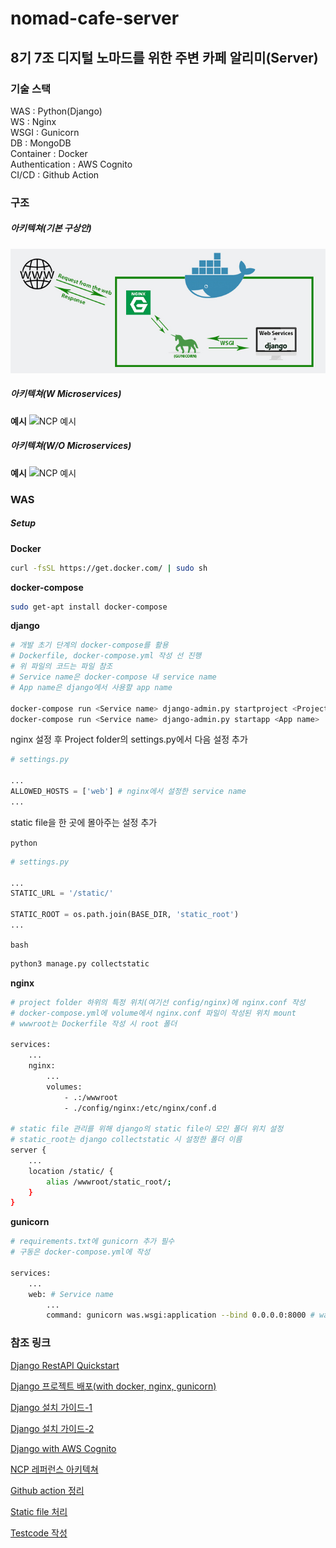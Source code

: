 # nomad-cafe-server
8기 7조 디지털 노마드를 위한 주변 카페 알리미(Server)
---

### 기술 스택
WAS : Python(Django)   
WS : Nginx   
WSGI : Gunicorn   
DB : MongoDB   
Container : Docker   
Authentication : AWS Cognito   
CI/CD : Github Action

### 구조

##### 아키텍쳐(기본 구상안)

![Django With Gunicorn, Nginx and Docker](_images/example_architecture.jpg)

##### 아키텍쳐(W Microservices)

**예시**
![NCP 예시](https://xv-ncloud.pstatic.net/images/architectures/10-1.%20Microservices%20with%20NKS%20%20@2x_1566206781015.png)

##### 아키텍쳐(W/O Microservices)

**예시**
![NCP 예시](https://xv-ncloud.pstatic.net/images/architectures/1-1_%EC%86%8C%EA%B7%9C%EB%AA%A8%20%EC%9B%B9%EC%82%AC%EC%9D%B4%ED%8A%B8_1558003564488.png)

### WAS

##### Setup

**Docker**

```bash
curl -fsSL https://get.docker.com/ | sudo sh
```

**docker-compose**

```bash
sudo get-apt install docker-compose
```

**django**

```bash
# 개발 초기 단계의 docker-compose를 활용
# Dockerfile, docker-compose.yml 작성 선 진행
# 위 파일의 코드는 파일 참조
# Service name은 docker-compose 내 service name
# App name은 django에서 사용할 app name

docker-compose run <Service name> django-admin.py startproject <Project name> .
docker-compose run <Service name> django-admin.py startapp <App name> .
```

nginx 설정 후 Project folder의 settings.py에서 다음 설정 추가   

```python
# settings.py

...
ALLOWED_HOSTS = ['web'] # nginx에서 설정한 service name
...

```

static file을 한 곳에 몰아주는 설정 추가

`python`
```python
# settings.py

...
STATIC_URL = '/static/'

STATIC_ROOT = os.path.join(BASE_DIR, 'static_root')
...

```

`bash`
```bash
python3 manage.py collectstatic
```


**nginx**

```bash
# project folder 하위의 특정 위치(여기선 config/nginx)에 nginx.conf 작성
# docker-compose.yml에 volume에서 nginx.conf 파일이 작성된 위치 mount
# wwwroot는 Dockerfile 작성 시 root 폴더

services:
    ...
    nginx:
        ...
        volumes:
            - .:/wwwroot
            - ./config/nginx:/etc/nginx/conf.d

# static file 관리를 위해 django의 static file이 모인 폴더 위치 설정
# static_root는 django collectstatic 시 설정한 폴더 이름
server {
    ...
    location /static/ {
        alias /wwwroot/static_root/;
    }
}
```

**gunicorn**

```bash
# requirements.txt에 gunicorn 추가 필수
# 구동은 docker-compose.yml에 작성

services:
    ...
    web: # Service name
        ...
        command: gunicorn was.wsgi:application --bind 0.0.0.0:8000 # was는 django의 project name
```

### 참조 링크
[Django RestAPI Quickstart](https://www.django-rest-framework.org/tutorial/quickstart/)

[Django 프로젝트 배포(with docker, nginx, gunicorn)](https://teamlab.github.io/jekyllDecent/blog/tutorials/docker%EB%A1%9C-django-%EA%B0%9C%EB%B0%9C%ED%95%98%EA%B3%A0-%EB%B0%B0%ED%8F%AC%ED%95%98%EA%B8%B0(+-nginx,-gunicorn))

[Django 설치 가이드-1](https://inma.tistory.com/125)

[Django 설치 가이드-2](https://soyoung-new-challenge.tistory.com/74)

[Django with AWS Cognito](https://djangostars.com/blog/bootstrap-django-app-with-cognito/)

[NCP 레퍼런스 아키텍쳐](https://www.ncloud.com/intro/architecture)

[Github action 정리](https://zzsza.github.io/development/2020/06/06/github-action/)

[Static file 처리](https://nachwon.github.io/django-deploy-4-static/)

[Testcode 작성](https://new93helloworld.tistory.com/285)
